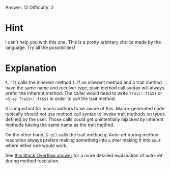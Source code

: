 Answer: 12
Difficulty: 2

# Hint

I can't help you with this one. This is a pretty arbitrary choice made by the
language. Try all the possibilities!

# Explanation

`S.f()` calls the inherent method `f`. If an inherent method and a trait method
have the same name and receiver type, plain method call syntax will always
prefer the inherent method. The caller would need to write `Trait::f(&S)` or `<S
as Trait>::f(&S)` in order to call the trait method.

It is important for macro authors to be aware of this. Macro-generated code
typically should not use method call syntax to invoke trait methods on types
defined by the user. Those calls could get unintentially hijacked by inherent
methods having the same name as the trait method.

On the other hand, `S.g()` calls the trait method `g`. Auto-ref during method
resolution always prefers making something into `&` over making it into `&mut`
where either one would work.

See [this Stack Overflow answer][SO] for a more detailed explanation of auto-ref
during method resolution.

[SO]: https://stackoverflow.com/a/28552082/6086311

